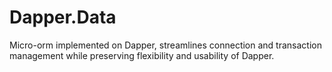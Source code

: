 Dapper.Data
===========

Micro-orm implemented on Dapper, streamlines connection and transaction management while preserving flexibility and usability of Dapper.
